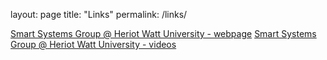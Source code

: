 layout: page
title: "Links"
permalink: /links/

[Smart Systems Group @ Heriot Watt University - webpage](https://smartsystems.hw.ac.uk/)
[Smart Systems Group @ Heriot Watt University - videos](https://www.youtube.com/channel/UCVqjzQI6TJqwATdzqGMygrQ)
